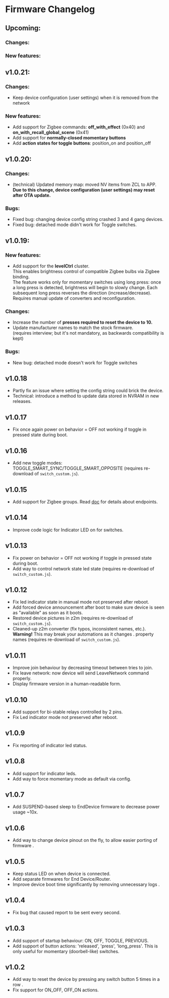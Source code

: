 # Firmware Changelog

## Upcoming:

### Changes:

### New features:

## v1.0.21:

### Changes:
- Keep device configuration (user settings) when it is removed from the network

### New features:
- Add support for Zigbee commands: **off_with_effect** (0x40) and **on_with_recall_global_scene** (0x41)
- Add support for **normally-closed momentary buttons**
- Add **action states for toggle buttons**: position_on and position_off

## v1.0.20:

### Changes:
- (technical) Updated memory map: moved NV items from ZCL to APP.  
**Due to this change, device configuration (user settings) may reset after OTA update.**

### Bugs:
- Fixed bug: changing device config string crashed 3 and 4 gang devices.
- Fixed bug: detached mode didn't work for Toggle switches.

## v1.0.19:

### New features:
- Add support for the **levelCtrl** cluster.  
This enables brightness control of compatible Zigbee bulbs via Zigbee binding.  
The feature works only for momentary switches using long press: once a long press is detected, brightness will begin to slowly change. Each subsequent long press reverses the direction (increase/decrease).  
Requires manual update of converters and reconfiguration. 

### Changes:
- Increase the number of **presses required to reset the device to 10.**
- Update manufacturer names to match the stock firmware.  
(requires interview; but it's not mandatory, as backwards compatibility is kept)

### Bugs:
- New bug: detached mode doesn't work for Toggle switches

## v1.0.18

- Partly fix an issue where setting the config string could brick the device.  
- Technical: introduce a method to update data stored in NVRAM in new releases.

## v1.0.17

- Fix once again power on behavior = OFF not working if toggle in pressed state during boot.

## v1.0.16

- Add new toggle modes: TOGGLE_SMART_SYNC/TOGGLE_SMART_OPPOSITE (requires re-download of `switch_custom.js`).

## v1.0.15

- Add support for Zigbee groups. Read [doc](/docs/usage/endpoints.md) for details about endpoints.

## v1.0.14

- Improve code logic for Indicator LED on for switches.

## v1.0.13

- Fix power on behavior = OFF not working if toggle in pressed state during boot.
- Add way to control network state led state (requires re-download of `switch_custom.js`).

## v1.0.12

- Fix led indicator state in manual mode not preserved after reboot.
- Add forced device announcement after boot to make sure device is seen as "available" as soon as it boots.
- Restored device pictures in z2m (requires re-download of `switch_custom.js`).
- Cleaned-up z2m converter (fix typos, inconsistent names, etc.). **Warning!** This may break your automations as it changes .
  property names (requires re-download of `switch_custom.js`).

## v1.0.11

- Improve join behaviour by decreasing timeout between tries to join.
- Fix leave network: now device will send LeaveNetwork command properly.
- Display firmware version in a human-readable form.

## v1.0.10

- Add support for bi-stable relays controlled by 2 pins.
- Fix Led indicator mode not preserved after reboot.

## v1.0.9

- Fix reporting of indicator led status.

## v1.0.8

- Add support for indicator leds.
- Add way to force momentary mode as default via config.

## v1.0.7

- Add SUSPEND-based sleep to EndDevice firmware to decrease power usage ~10x.

## v1.0.6

- Add way to change device pinout on the fly, to allow easier porting of firmware .

## v1.0.5

- Keep status LED on when device is connected.
- Add separate firmwares for End Device/Router.
- Improve device boot time significantly by removing unnecessary logs .

## v1.0.4

- Fix bug that caused report to be sent every second.

## v1.0.3

- Add support of startup behaviour: ON, OFF, TOGGLE, PREVIOUS.
- Add support of button actions: 'released', 'press', 'long_press'. This is only useful for momentary (doorbell-like) switches.

## v1.0.2

- Add way to reset the device by pressing any switch button 5 times in a row .
- Fix support for ON_OFF, OFF_ON actions.
